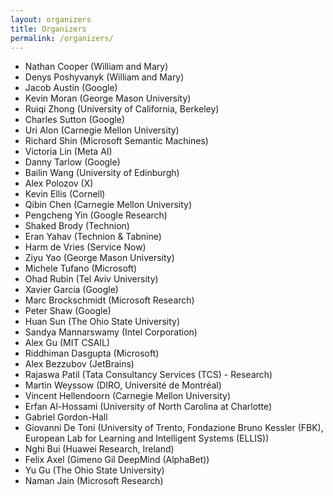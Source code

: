 ```yaml
---
layout: organizers
title: Organizers
permalink: /organizers/
---
```


* Nathan	Cooper	(William and Mary)
* Denys	Poshyvanyk	(William and Mary)
* Jacob	Austin	(Google)
* Kevin	Moran	(George Mason University)
* Ruiqi	Zhong	(University of California, Berkeley)
* Charles	Sutton	(Google)
* Uri	Alon	(Carnegie Mellon University)
* Richard	Shin	(Microsoft Semantic Machines)
* Victoria	Lin	(Meta AI)
* Danny	Tarlow	(Google)
* Bailin Wang	(University of Edinburgh)
* Alex	Polozov	(X)
* Kevin	Ellis	(Cornell)
* Qibin	Chen	(Carnegie Mellon University)
* Pengcheng	Yin	(Google Research)
* Shaked	Brody	(Technion)
* Eran	Yahav	(Technion & Tabnine)
* Harm	de Vries	(Service Now)
* Ziyu	Yao	(George Mason University)
* Michele	Tufano	(Microsoft)
* Ohad	Rubin	(Tel Aviv University)
* Xavier	Garcia	(Google)
* Marc	Brockschmidt	(Microsoft Research)
* Peter	Shaw	(Google)
* Huan	Sun	(The Ohio State University)
* Sandya	Mannarswamy	(Intel Corporation)
* Alex	Gu	(MIT CSAIL)
* Riddhiman	Dasgupta	(Microsoft)
* Alex	Bezzubov	(JetBrains)
* Rajaswa	Patil	(Tata Consultancy Services (TCS) - Research)
* Martin	Weyssow	(DIRO, Université de Montréal)
* Vincent	Hellendoorn	(Carnegie Mellon University)
* Erfan Al-Hossami (University of North Carolina at Charlotte)
* Gabriel	Gordon-Hall
* Giovanni	De Toni	(University of Trento, Fondazione Bruno Kessler (FBK), European Lab for Learning and Intelligent Systems (ELLIS))
* Nghi	Bui	(Huawei Research, Ireland)
* Felix Axel	(Gimeno Gil	DeepMind (AlphaBet))
* Yu	Gu	(The Ohio State University)
* Naman	Jain	(Microsoft Research)